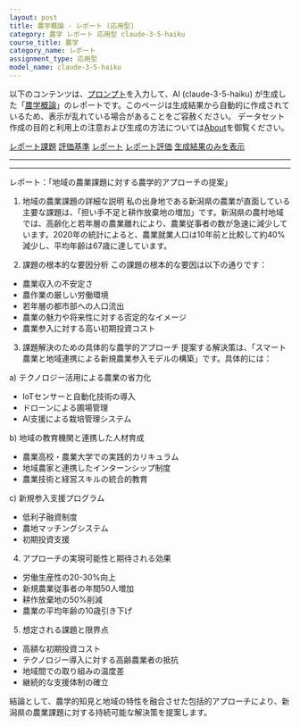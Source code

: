 ```yaml
---
layout: post
title: 農学概論 - レポート (応用型)
category: 農学 レポート 応用型 claude-3-5-haiku
course_title: 農学
category_name: レポート
assignment_type: 応用型
model_name: claude-3-5-haiku
---
```


以下のコンテンツは、[プロンプト](http://127.0.0.1:8000/generated/農学/claude-3-5-haiku/prompt_レポート-応用型.md)を入力して、AI (claude-3-5-haiku) が生成した「[農学概論](/contents/農学/)」のレポートです。このページは生成結果から自動的に作成されているため、表示が乱れている場合があることをご容赦ください。
データセット作成の目的と利用上の注意および生成の方法については[About](/About)を御覧ください。

[レポート課題](../レポート課題-応用型)
[評価基準](../評価基準-応用型)
[レポート](../レポート-応用型)
[レポート評価](../レポート評価-応用型)
[生成結果のみを表示](http://127.0.0.1:8000/generated/農学/claude-3-5-haiku/レポート-応用型.md)
  

***
***
  
レポート：「地域の農業課題に対する農学的アプローチの提案」

1. 地域の農業課題の詳細な説明
私の出身地である新潟県の農業が直面している主要な課題は、「担い手不足と耕作放棄地の増加」です。新潟県の農村地域では、高齢化と若年層の農業離れにより、農業従事者の数が急速に減少しています。2020年の統計によると、農業就業人口は10年前と比較して約40%減少し、平均年齢は67歳に達しています。

2. 課題の根本的な要因分析
この課題の根本的な要因は以下の通りです：
- 農業収入の不安定さ
- 農作業の厳しい労働環境
- 若年層の都市部への人口流出
- 農業の魅力や将来性に対する否定的なイメージ
- 農業参入に対する高い初期投資コスト

3. 課題解決のための具体的な農学的アプローチ
提案する解決策は、「スマート農業と地域連携による新規農業参入モデルの構築」です。具体的には：

a) テクノロジー活用による農業の省力化
- IoTセンサーと自動化技術の導入
- ドローンによる圃場管理
- AI支援による栽培管理システム

b) 地域の教育機関と連携した人材育成
- 農業高校・農業大学での実践的カリキュラム
- 地域農家と連携したインターンシップ制度
- 農業技術と経営スキルの統合的教育

c) 新規参入支援プログラム
- 低利子融資制度
- 農地マッチングシステム
- 初期投資支援

4. アプローチの実現可能性と期待される効果
- 労働生産性の20-30%向上
- 新規農業従事者の年間50人増加
- 耕作放棄地の50%削減
- 農業の平均年齢の10歳引き下げ

5. 想定される課題と限界点
- 高額な初期投資コスト
- テクノロジー導入に対する高齢農業者の抵抗
- 地域間での取り組みの温度差
- 継続的な支援体制の確立

結論として、農学的知見と地域の特性を融合させた包括的アプローチにより、新潟県の農業課題に対する持続可能な解決策を提案します。
